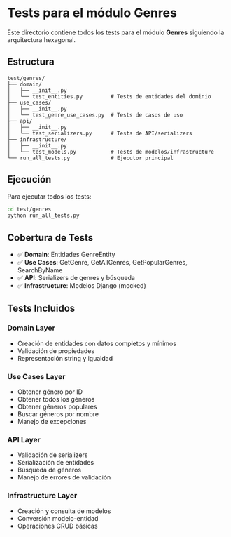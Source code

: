 # Tests para el módulo Genres

Este directorio contiene todos los tests para el módulo **Genres** siguiendo la arquitectura hexagonal.

## Estructura

```
test/genres/
├── domain/
│   ├── __init__.py
│   └── test_entities.py         # Tests de entidades del dominio
├── use_cases/
│   ├── __init__.py
│   └── test_genre_use_cases.py  # Tests de casos de uso
├── api/
│   ├── __init__.py
│   └── test_serializers.py      # Tests de API/serializers
├── infrastructure/
│   ├── __init__.py
│   └── test_models.py           # Tests de modelos/infrastructure
└── run_all_tests.py             # Ejecutor principal
```

## Ejecución

Para ejecutar todos los tests:

```bash
cd test/genres
python run_all_tests.py
```

## Cobertura de Tests

- ✅ **Domain**: Entidades GenreEntity
- ✅ **Use Cases**: GetGenre, GetAllGenres, GetPopularGenres, SearchByName
- ✅ **API**: Serializers de genres y búsqueda
- ✅ **Infrastructure**: Modelos Django (mocked)

## Tests Incluidos

### Domain Layer
- Creación de entidades con datos completos y mínimos
- Validación de propiedades
- Representación string y igualdad

### Use Cases Layer  
- Obtener género por ID
- Obtener todos los géneros
- Obtener géneros populares
- Buscar géneros por nombre
- Manejo de excepciones

### API Layer
- Validación de serializers
- Serialización de entidades
- Búsqueda de géneros
- Manejo de errores de validación

### Infrastructure Layer
- Creación y consulta de modelos
- Conversión modelo-entidad
- Operaciones CRUD básicas
